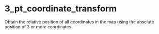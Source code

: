 # 3_pt_coordinate_transform
Obtain the relative position of all coordinates in the map using the absolute position of 3 or more coordinates
